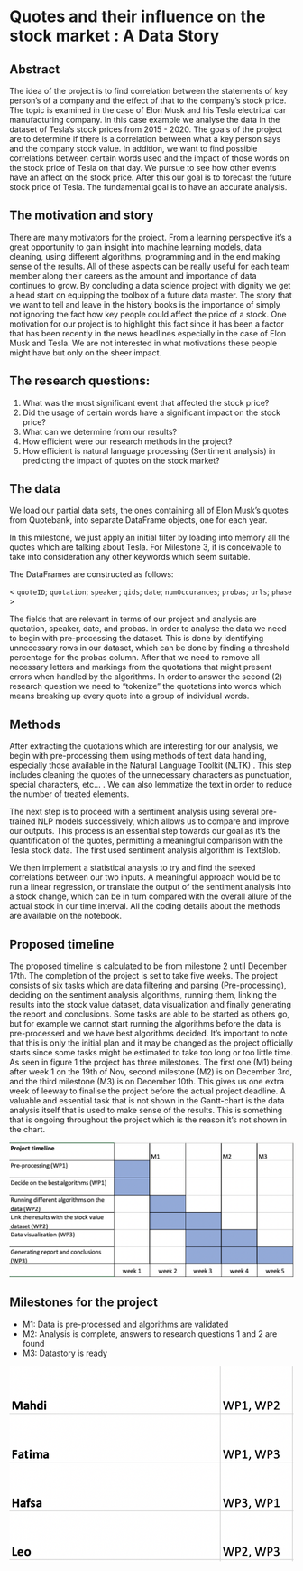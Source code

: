 # Quotes and their influence on the stock market : A Data Story 
## Abstract
The idea of the project is to find correlation between the statements of key person’s of a company and the effect of that to the company’s stock price. The topic is examined in the case of Elon Musk and his Tesla electrical car manufacturing company. In this case example we analyse the data in the dataset of Tesla’s stock prices from 2015 - 2020. The goals of the project are to determine if there is a correlation between what a key person says and the company stock value. In addition, we want to find possible correlations between certain words used and the impact of those words on the stock price of Tesla on that day. We pursue to see how other events have an affect on the stock price. After this our goal is to forecast the future stock price of Tesla. The fundamental goal is to have an accurate analysis. 

## The motivation and story
There are many motivators for the project. From a learning perspective it’s a great opportunity to gain insight into machine learning models, data cleaning, using different algorithms, programming and in the end making sense of the results. All of these aspects can be really useful for each team member along their careers as the amount and importance of data continues to grow. By concluding a data science project with dignity we get a head start on equipping the toolbox of a future data master. The story that we want to tell and leave in the history books is the importance of simply not ignoring the fact how key people could affect the price of a stock. One motivation for our project is to highlight this fact since it has been a factor that has been recently in the news headlines especially in the case of Elon Musk and Tesla. We are not interested in what motivations these people might have but only on the sheer impact. 
 
## The research questions: 
1. What was the most significant event that affected the stock price?
2. Did the usage of certain words have a significant impact on the stock price?
3. What can we determine from our results?
4. How efficient were our research methods in the project?
5. How efficient is natural language processing (Sentiment analysis) in predicting the impact of quotes on the stock market?  

## The data
We load our partial data sets, the ones containing all of Elon Musk’s quotes from Quotebank, into separate DataFrame objects, one for each year.

In this milestone, we just apply an initial filter by loading into memory all the quotes which are talking about Tesla. For Milestone 3, it is conceivable to take into consideration any other keywords which seem suitable. 

The DataFrames are constructed as follows: 
 
< `quoteID`; `quotation`; `speaker`; `qids`; `date`; `numOccurances`; `probas`; `urls`; `phase` >

The fields that are relevant in terms of our project and analysis are quotation, speaker, date, and probas. In order to analyse the data we need to begin with pre-processing the dataset. This is done by identifying unnecessary rows in our dataset, which can be done by finding a threshold percentage for the probas column. After that we need to remove all necessary letters and markings from the quotations that might present errors when handled by the algorithms. In order to answer the second (2) research question we need to “tokenize” the quotations into words which means breaking up every quote into a group of individual words. 
 
## Methods 
After extracting the quotations which are interesting for our analysis, we begin with pre-processing them using methods of text data handling, especially those available in the Natural Language Toolkit (NLTK) . This step includes cleaning the quotes of the unnecessary characters as punctuation, special characters, etc… . We can also lemmatize the text in order to reduce the number of treated elements. 

The next step is to proceed with a sentiment analysis using several pre-trained NLP models successively, which allows us to compare and improve our outputs. This process is an essential step towards our goal as it’s the quantification of the quotes, permitting a meaningful comparison with the Tesla stock data. The first used sentiment analysis algorithm is TextBlob. 

We then implement a statistical analysis to try and find the seeked correlations between our two inputs. A meaningful approach would be to run a linear regression, or translate the output of the sentiment analysis into a stock change, which can be in turn compared with the overall allure of the actual stock in our time interval. All the coding details about the methods are available on the notebook. 

## Proposed timeline
The proposed timeline is calculated to be from milestone 2 until December 17th. The completion of the project is set to take five weeks. The project consists of six tasks which are data filtering and parsing (Pre-processing), deciding on the sentiment analysis algorithms, running them, linking the results into the stock value dataset, data visualization and finally generating the report and conclusions. Some tasks are able to be started as others go, but for example we cannot start running the algorithms before the data is pre-processed and we have best algorithms decided. It’s important to note that this is only the initial plan and it may be changed as the project officially starts since some tasks might be estimated to take too long or too little time. As seen in figure 1 the project has three milestones. The first one (M1) being after week 1 on the 19th of Nov, second milestone (M2) is on December 3rd, and the third milestone (M3) is on December 10th. This gives us one extra week of leeway to finalise the project before the actual project deadline. A valuable and essential task that is not shown in the Gantt-chart is the data analysis itself that is used to make sense of the results. This is something that is ongoing throughout the project which is the reason it’s not shown in the chart. 

![alt text](https://github.com/epfl-ada/ada-2021-project-noname/blob/main/timeline.png)

## Milestones for the project
* M1: Data is pre-processed and algorithms are validated
* M2: Analysis is complete, answers to research questions 1 and 2 are found
* M3: Datastory is ready

![alt text](https://github.com/epfl-ada/ada-2021-project-noname/blob/main/workpackages.png)

